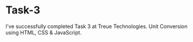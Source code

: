 # Task-3
I've successfully completed Task 3 at Treue Technologies. Unit Conversion using HTML, CSS &amp; JavaScript.

